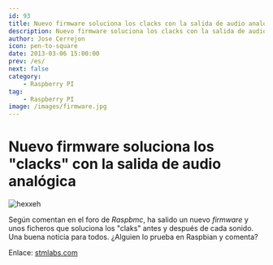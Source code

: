 ```yaml
---
id: 93
title: Nuevo firmware soluciona los clacks con la salida de audio analógica
description: Nuevo firmware soluciona los clacks con la salida de audio analógica
author: Jose Cerrejon
icon: pen-to-square
date: 2013-03-06 15:00:00
prev: /es/
next: false
category:
    - Raspberry PI
tag:
    - Raspberry PI
image: /images/firmware.jpg
---
```


# Nuevo firmware soluciona los "clacks" con la salida de audio analógica

![hexxeh](/images/firmware.jpg)

Según comentan en el foro de _Raspbmc_, ha salido un nuevo _firmware_ y unos ficheros que soluciona los "claks" antes y después de cada sonido. Una buena noticia para todos. ¿Alguien lo prueba en Raspbian y comenta?

Enlace: [stmlabs.com](https://forum.stmlabs.com/showthread.php?tid=4573&pid=59568#pid59568)
